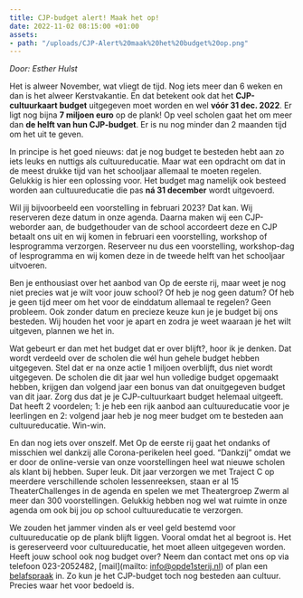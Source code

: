 ```yaml
---
title: CJP-budget alert! Maak het op!
date: 2022-11-02 08:15:00 +01:00
assets:
- path: "/uploads/CJP-Alert%20maak%20het%20budget%20op.png"
---
```


*Door: Esther Hulst*

Het is alweer November, wat vliegt de tijd. Nog iets meer dan 6 weken en dan is het alweer Kerstvakantie. En dat betekent ook dat het **CJP-cultuurkaart budget** uitgegeven moet worden en wel **vóór 31 dec. 2022**. Er ligt nog bijna **7 miljoen euro** op de plank! Op veel scholen gaat het om meer dan **de helft van hun CJP-budget**. Er is nu nog minder dan 2 maanden tijd om het uit te geven.

In principe is het goed nieuws: dat je nog budget te besteden hebt aan zo iets leuks en nuttigs als cultuureducatie. Maar wat een opdracht om dat in de meest drukke tijd van het schooljaar allemaal te moeten regelen. Gelukkig is hier een oplossing voor. Het budget mag namelijk ook besteed worden aan cultuureducatie die pas **ná 31 december** wordt uitgevoerd. 

Wil jij bijvoorbeeld een voorstelling in februari 2023? Dat kan. Wij reserveren deze datum in onze agenda. Daarna maken wij een CJP-weborder aan, de budgethouder van de school accordeert deze en CJP betaalt ons uit en wij komen in februari een voorstelling, workshop of lesprogramma verzorgen. Reserveer nu dus een voorstelling, workshop-dag of lesprogramma en wij komen deze in de tweede helft van het schooljaar uitvoeren. 

Ben je enthousiast over het aanbod van Op de eerste rij, maar weet je nog niet precies wat je wilt voor jouw school? Of heb je nog geen datum? Of heb je geen tijd meer om het voor de einddatum allemaal te regelen? Geen probleem. Ook zonder datum en precieze keuze kun je je budget bij ons besteden. Wij houden het voor je apart en zodra je weet waaraan je het wilt uitgeven, plannen we het in. 

Wat gebeurt er dan met het budget dat er over blijft?, hoor ik je denken. Dat wordt verdeeld over de scholen die wél hun gehele budget hebben uitgegeven. Stel dat er na onze actie 1 miljoen overblijft, dus niet wordt uitgegeven. De scholen die dit jaar wel hun volledige budget opgemaakt hebben, krijgen dan volgend jaar een bonus van dat onuitgegeven budget van dit jaar. Zorg dus dat je je CJP-cultuurkaart budget helemaal uitgeeft. Dat heeft 2 voordelen; 1: je heb een rijk aanbod aan cultuureducatie voor je leerlingen en 2: volgend jaar heb je nog meer budget om te besteden aan cultuureducatie. Win-win.

En dan nog iets over onszelf.
Met Op de eerste rij gaat het ondanks of misschien wel dankzij alle Corona-perikelen heel goed. “Dankzij” omdat we er door de online-versie van onze voorstellingen heel wat nieuwe scholen als klant bij hebben. Super leuk. Dit jaar verzorgen we met Traject C op meerdere verschillende scholen lessenreeksen, staan er al 15 TheaterChallenges in de agenda en spelen we met Theatergroep Zwerm al meer dan 300 voorstellingen. Gelukkig hebben nog wel wat ruimte in onze agenda om ook bij jou op school cultuureducatie te verzorgen.

We zouden het jammer vinden als er veel geld bestemd voor cultuureducatie op de plank blijft liggen. Vooral omdat het al begroot is. Het is gereserveerd voor cultuureducatie, het moet alleen uitgegeven worden.  Heeft jouw school ook nog budget over? Neem dan contact met ons op via telefoon 023-2052482, [mail](mailto: info@opde1sterij.nl) of plan een [belafspraak](https://calendly.com/opde1sterij/bellen-voor-meer-info) in. Zo kun je het CJP-budget toch nog besteden aan cultuur. Precies waar het voor bedoeld is.